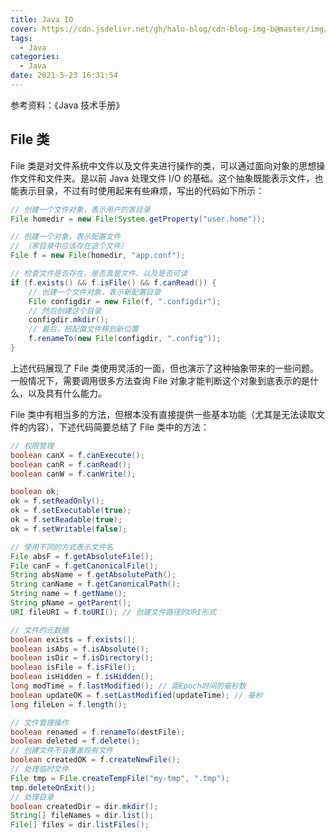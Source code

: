 ```yaml
---
title: Java IO
cover: https://cdn.jsdelivr.net/gh/halo-blog/cdn-blog-img-b@master/img/Java.png
tags:
  - Java
categories:
  - Java
date: 2021-5-23 16:31:54
---
```


参考资料：《Java 技术手册》

## File 类

File 类是对文件系统中文件以及文件夹进行操作的类，可以通过面向对象的思想操作文件和文件夹。是以前 Java 处理文件 I/O 的基础。这个抽象既能表示文件，也能表示目录，不过有时使用起来有些麻烦，写出的代码如下所示：

```java
// 创建一个文件对象，表示用户的家目录
File homedir = new File(System.getProperty("user.home"));

// 创建一个对象，表示配置文件
// （家目录中应该存在这个文件）
File f = new File(homedir, "app.conf");

// 检查文件是否存在，是否真是文件，以及是否可读
if (f.exists() && f.isFile() && f.canRead()) {
    // 创建一个文件对象，表示新配置目录
    File configdir = new File(f, ".configdir");
    // 然后创建这个目录
    configdir.mkdir();
    // 最后，把配置文件移到新位置
    f.renameTo(new File(configdir, ".config"));
}
```

上述代码展现了 File 类使用灵活的一面，但也演示了这种抽象带来的一些问题。一般情况下，需要调用很多方法查询 File 对象才能判断这个对象到底表示的是什么，以及具有什么能力。

File 类中有相当多的方法，但根本没有直接提供一些基本功能（尤其是无法读取文件的内容），下述代码简要总结了 File 类中的方法：

```java
// 权限管理
boolean canX = f.canExecute();
boolean canR = f.canRead();
boolean canW = f.canWrite();

boolean ok;
ok = f.setReadOnly();
ok = f.setExecutable(true);
ok = f.setReadable(true);
ok = f.setWritable(false);

// 使用不同的方式表示文件名
File absF = f.getAbsoluteFile();
File canF = f.getCanonicalFile();
String absName = f.getAbsolutePath();
String canName = f.getCanonicalPath();
String name = f.getName();
String pName = getParent();
URI fileURI = f.toURI(); // 创建文件路径的URI形式

// 文件的元数据
boolean exists = f.exists();
boolean isAbs = f.isAbsolute();
boolean isDir = f.isDirectory();
boolean isFile = f.isFile();
boolean isHidden = f.isHidden();
long modTime = f.lastModified(); // 距Epoch时间的毫秒数
boolean updateOK = f.setLastModified(updateTime); // 毫秒
long fileLen = f.length();

// 文件管理操作
boolean renamed = f.renameTo(destFile);
boolean deleted = f.delete();
// 创建文件不会覆盖现有文件
boolean createdOK = f.createNewFile();
// 处理临时文件
File tmp = File.createTempFile("my-tmp", ".tmp");
tmp.deleteOnExit();
// 处理目录
boolean createdDir = dir.mkdir();
String[] fileNames = dir.list();
File[] files = dir.listFiles();
```